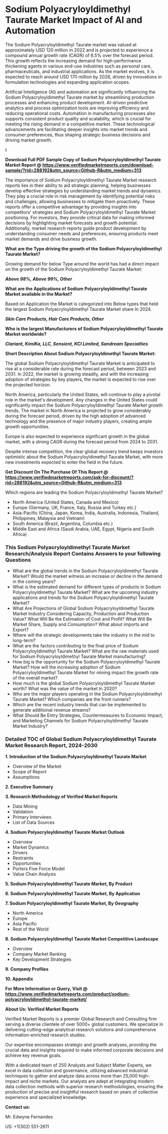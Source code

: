 <meta name="title" content="Global Sodium Polyacryloyldimethyl Taurate Market Impact of AI and Automation"><meta name="description" content="The Sodium Polyacryloyldimethyl Taurate market was valued at approximately USD 120 million in 2022 and is projected to experience a compound annual growth rate (CAGR) "><meta name="title" content="Sodium Polyacryloyldimethyl Taurate Market Size, Share, Scope, Trends, Growth, Opportunities, Analysis, Forecast"><h1>Sodium Polyacryloyldimethyl Taurate Market Impact of AI and Automation</h1><p>The Sodium Polyacryloyldimethyl Taurate market was valued at approximately USD 120 million in 2022 and is projected to experience a compound annual growth rate (CAGR) of 6.5% over the forecast period. This growth reflects the increasing demand for high-performance thickening agents in various end-use industries such as personal care, pharmaceuticals, and industrial applications. As the market evolves, it is expected to reach around USD 170 million by 2028, driven by innovations in formulation technologies and expanding application scopes.</p><p>Artificial Intelligence (AI) and automation are significantly influencing the Sodium Polyacryloyldimethyl Taurate market by streamlining production processes and enhancing product development. AI-driven predictive analytics and process optimization tools are improving efficiency and reducing operational costs. Automation in manufacturing processes also supports consistent product quality and scalability, which is crucial for meeting the rising demand in a competitive market. These technological advancements are facilitating deeper insights into market trends and consumer preferences, thus shaping strategic business decisions and driving market growth.</p>t</p><p id="" class=""><strong>Download Full PDF Sample Copy of Sodium Polyacryloyldimethyl Taurate Market Report @ <a href="https://www.verifiedmarketreports.com/download-sample/?rid=288192&utm_source=Github-R&utm_medium=313" target="_blank">https://www.verifiedmarketreports.com/download-sample/?rid=288192&utm_source=Github-R&utm_medium=313</a></strong></p><p>The importance of&nbsp;Sodium Polyacryloyldimethyl Taurate Market research reports lies in their ability to aid strategic planning, helping businesses develop effective strategies by understanding market trends and dynamics. They play a crucial role in risk management by identifying potential risks and challenges, allowing businesses to mitigate them proactively. These reports offer a competitive advantage by providing insights into competitors' strategies and Sodium Polyacryloyldimethyl Taurate Market positioning. For investors, they provide critical data for making informed decisions by highlighting market forecasts and growth potential. Additionally, market research reports guide product development by understanding consumer needs and preferences, ensuring products meet market demands and drive business growth.</p><p><strong>What are the&nbsp;Type driving the growth of the Sodium Polyacryloyldimethyl Taurate Market?</strong></p><p id="" class="">Growing demand for below Type around the world has had a direct impact on the growth of the Sodium Polyacryloyldimethyl Taurate Market:</p><em><strong>Above 98%, Above 99%, Other</strong></em></p><strong>What are the&nbsp;Applications&nbsp;of Sodium Polyacryloyldimethyl Taurate Market available in the Market?</strong></p><p id="" class="">Based on Application the Market is categorized into Below types that held the largest Sodium Polyacryloyldimethyl Taurate Market share In 2024.</p><em><strong>Skin Care Products, Hair Care Products, Other</strong></em></p><strong>Who is the largest Manufacturers of Sodium Polyacryloyldimethyl Taurate Market worldwide?</strong></p><p><em><strong>Clariant, KimiKa, LLC, Sensient, KCI Limited, Sandream Specialties</strong></em></p><p id="" class=""><strong>Short Description About Sodium Polyacryloyldimethyl Taurate Market:</strong></p><p>The global Sodium Polyacryloyldimethyl Taurate Market is anticipated to rise at a considerable rate during the forecast period, between 2023 and 2031. In 2022, the market is growing steadily, and with the increasing adoption of strategies by key players, the market is expected to rise over the projected horizon.</p><p>North America, particularly the United States, will continue to play a pivotal role in the market's development. Any changes in the United States could significantly impact the Sodium Polyacryloyldimethyl Taurate Market growth trends. The market in North America is projected to grow considerably during the forecast period, driven by the high adoption of advanced technology and the presence of major industry players, creating ample growth opportunities.</p><p>Europe is also expected to experience significant growth in the global market, with a strong CAGR during the forecast period from 2024 to 2031.</p><p>Despite intense competition, the clear global recovery trend keeps investors optimistic about the Sodium Polyacryloyldimethyl Taurate Market, with more new investments expected to enter the field in the future.</p><p id="" class=""><strong>Get Discount On The Purchase Of This Report @ <a href="https://www.verifiedmarketreports.com/ask-for-discount/?rid=288192&utm_source=Github-R&utm_medium=313" target="_blank">https://www.verifiedmarketreports.com/ask-for-discount/?rid=288192&utm_source=Github-R&utm_medium=313</a></strong></p>Which regions are leading the Sodium Polyacryloyldimethyl Taurate Market?</p><ul><li>North America (United States, Canada and Mexico)</li><li>Europe (Germany, UK, France, Italy, Russia and Turkey etc.)</li><li>Asia-Pacific (China, Japan, Korea, India, Australia, Indonesia, Thailand, Philippines, Malaysia and Vietnam)</li><li>South America (Brazil, Argentina, Columbia etc.)</li><li>Middle East and Africa (Saudi Arabia, UAE, Egypt, Nigeria and South Africa)</li></ul><h3 id="" class="">This Sodium Polyacryloyldimethyl Taurate Market Research/Analysis Report Contains Answers to your following Questions</h3><ul><li>What are the global trends in the Sodium Polyacryloyldimethyl Taurate Market? Would the market witness an increase or decline in the demand in the coming years?</li><li>What is the estimated demand for different types of products in Sodium Polyacryloyldimethyl Taurate Market? What are the upcoming industry applications and trends for the Sodium Polyacryloyldimethyl Taurate Market?</li><li>What Are Projections of Global Sodium Polyacryloyldimethyl Taurate Market Industry Considering Capacity, Production and Production Value? What Will Be the Estimation of Cost and Profit? What Will Be Market Share, Supply and Consumption? What about imports and Export?</li><li>Where will the strategic developments take the industry in the mid to long-term?</li><li>What are the factors contributing to the final price of Sodium Polyacryloyldimethyl Taurate Market? What are the raw materials used for Sodium Polyacryloyldimethyl Taurate Market manufacturing?</li><li>How big is the opportunity for the Sodium Polyacryloyldimethyl Taurate Market? How will the increasing adoption of Sodium Polyacryloyldimethyl Taurate Market for mining impact the growth rate of the overall market?</li><li>How much is the global Sodium Polyacryloyldimethyl Taurate Market worth? What was the value of the market In 2020?</li><li>Who are the major players operating in the Sodium Polyacryloyldimethyl Taurate Market? Which companies are the front runners?</li><li>Which are the recent industry trends that can be implemented to generate additional revenue streams?</li><li>What Should Be Entry Strategies, Countermeasures to Economic Impact, and Marketing Channels for Sodium Polyacryloyldimethyl Taurate Market Industry?</li></ul><h3 id="" class="">Detailed TOC of Global Sodium Polyacryloyldimethyl Taurate Market Research Report, 2024-2030</h3><p id="" class=""><strong>1. Introduction of the Sodium Polyacryloyldimethyl Taurate Market</strong></p><ul><li>Overview of the Market</li><li>Scope of Report</li><li>Assumptions</li></ul><p id="" class=""><strong>2. Executive Summary</strong></p><p id="" class=""><strong>3. Research Methodology of Verified Market Reports</strong></p><ul><li>Data Mining</li><li>Validation</li><li>Primary Interviews</li><li>List of Data Sources</li></ul><p id="" class=""><strong>4. Sodium Polyacryloyldimethyl Taurate Market Outlook</strong></p><ul><li>Overview</li><li>Market Dynamics</li><li>Drivers</li><li>Restraints</li><li>Opportunities</li><li>Porters Five Force Model</li><li>Value Chain Analysis</li></ul><p id="" class=""><strong>5. Sodium Polyacryloyldimethyl Taurate Market, By Product</strong></p><p id="" class=""><strong>6. Sodium Polyacryloyldimethyl Taurate Market, By Application</strong></p><p id="" class=""><strong>7. Sodium Polyacryloyldimethyl Taurate Market, By Geography</strong></p><ul><li>North America</li><li>Europe</li><li>Asia Pacific</li><li>Rest of the World</li></ul><p id="" class=""><strong>8. Sodium Polyacryloyldimethyl Taurate Market Competitive Landscape</strong></p><ul><li>Overview</li><li>Company Market Ranking</li><li>Key Development Strategies</li></ul><p id="" class=""><strong>9. Company Profiles</strong></p><p id="" class=""><strong>10. Appendix</strong></p><p id="" class=""><strong>For More Information or Query, Visit @ <a href="https://www.verifiedmarketreports.com/product/sodium-polyacryloyldimethyl-taurate-market/" target="_blank">https://www.verifiedmarketreports.com/product/sodium-polyacryloyldimethyl-taurate-market/</a></strong></p><p id="" class=""><strong>About Us: Verified Market Reports</strong></p><p id="" class="">Verified Market Reports is a premier Global Research and Consulting firm serving a diverse clientele of over 5000+ global customers. We specialize in delivering cutting-edge analytical research solutions and comprehensive information-enriched research studies.</p><p id="" class="">Our expertise encompasses strategic and growth analyses, providing the crucial data and insights required to make informed corporate decisions and achieve key revenue goals.</p><p id="" class="">With a dedicated team of 250 Analysts and Subject Matter Experts, we excel in data collection and governance, utilizing advanced industrial techniques to gather and analyze data across more than 25,000 high-impact and niche markets. Our analysts are adept at integrating modern data collection methods with superior research methodologies, ensuring the production of precise and insightful research based on years of collective experience and specialized knowledge.</p><p id="" class=""><strong>Contact us:</strong></p><p id="" class="">Mr. Edwyne Fernandes</p><p id="" class="">US: +1(302) 551-2611</p>